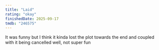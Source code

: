```yaml
---
title: "Laid"
rating: "okay"
finishedDate: 2025-09-17
tmdb: "246575"
---
```


It was funny but I think it kinda lost the plot towards the end and coupled with it being cancelled well, not super fun
